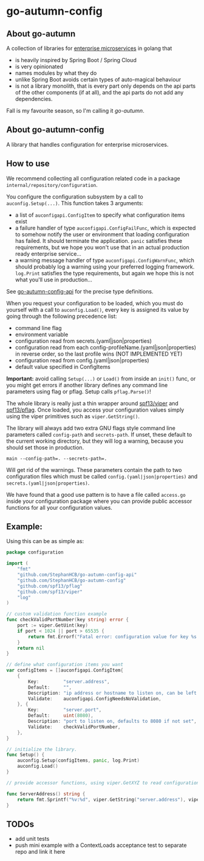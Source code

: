 # go-autumn-config

## About go-autumn

A collection of libraries for [enterprise microservices](https://github.com/StephanHCB/go-mailer-service/blob/master/README.md) in golang that
- is heavily inspired by Spring Boot / Spring Cloud
- is very opinionated
- names modules by what they do
- unlike Spring Boot avoids certain types of auto-magical behaviour
- is not a library monolith, that is every part only depends on the api parts of the other components
  (if at all), and the api parts do not add any dependencies.

Fall is my favourite season, so I'm calling it _go-autumn_.

## About go-autumn-config

A library that handles configuration for enterprise microservices.

## How to use

We recommend collecting all configuration related code in a package `internal/repository/configuration`.

You configure the configuration subsystem by a call to `auconfig.Setup(...)`. This function takes 3 arguments:
 - a list of `auconfigapi.ConfigItem` to specify what configuration items exist 
 - a failure handler of type `auconfigapi.ConfigFailFunc`, which is expected to somehow notify
   the user or environment that loading configuration has failed. It should terminate the application. 
   `panic` satisfies these requirements, but we hope you won't use that in an actual production ready
   enterprise service...
 - a warning message handler of type `auconfigapi.ConfigWarnFunc`, which should probably log a warning
   using your preferred logging framework. `log.Print` satisfies the type requirements, but again we
   hope this is not what you'll use in production...

See [go-autumn-config-api](https://github.com/StephanHCB/go-autumn-config-api/api.go) for the precise
type definitions.

When you request your configuration to be loaded, which you must do yourself with a call to 
`auconfig.Load()`, every key is assigned its value by going through the following precedence list:
 - command line flag
 - environment variable
 - configuration read from secrets.(yaml|json|properties)
 - configuration read from each config-profileName.(yaml|json|properties) in reverse order, so the last profile wins 
   (NOT IMPLEMENTED YET)
 - configuration read from config.(yaml|json|properties)
 - default value specified in ConfigItems

**Important:** avoid calling `Setup(...)` or `Load()` from inside an `init()` func, or you might get errors if another
library defines any command line parameters using flag or pflag. Setup calls `pflag.Parse()`!

The whole library is really just a thin wrapper around [spf13/viper](https://github.com/spf13/viper) and
[spf13/pflag](https://github.com/spf13/pflag). Once loaded, you access your configuration values simply
using the viper primitives such as `viper.GetString()`. 

The library will always add two extra GNU flags style command line parameters called `config-path` and `secrets-path`. 
If unset, these default to the current working directory, but they will log a warning, because you should set those
in production. 

```main --config-path=. --secrets-path=.```

Will get rid of the warnings. These parameters contain the path to two configuration files which must be
called `config.(yaml|json|properties)` and `secrets.(yaml|json|properties)`.

We have found that a good use pattern is to have a file called `access.go` inside your configuration
package where you can provide public accessor functions for all your configuration values.

## Example:

Using this can be as simple as:

```go
package configuration

import (
	"fmt"
	"github.com/StephanHCB/go-autumn-config-api"
	"github.com/StephanHCB/go-autumn-config"
	"github.com/spf13/pflag"
	"github.com/spf13/viper"
	"log"
)

// custom validation function example
func checkValidPortNumber(key string) error {
	port := viper.GetUint(key)
	if port < 1024 || port > 65535 {
		return fmt.Errorf("Fatal error: configuration value for key %s is not in range 1024..65535\n", key)
	}
	return nil
}

// define what configuration items you want
var configItems = []auconfigapi.ConfigItem{
	{
		Key:         "server.address",
		Default:     "",
		Description: "ip address or hostname to listen on, can be left blank for localhost",
		Validate:    auconfigapi.ConfigNeedsNoValidation,
	}, {
		Key:         "server.port",
		Default:     uint(8080),
		Description: "port to listen on, defaults to 8080 if not set",
		Validate:    checkValidPortNumber,
	},
}

// initialize the library.
func Setup() {
	auconfig.Setup(configItems, panic, log.Print)
	auconfig.Load()
}

// provide accessor functions, using viper.GetXYZ to read configuration values

func ServerAddress() string {
	return fmt.Sprintf("%v:%d", viper.GetString("server.address"), viper.GetUint("server.port"))
}
```

## TODOs

- add unit tests
- push mini example with a ContextLoads acceptance test to separate repo and link it here

